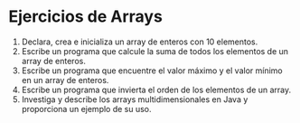# Ejercicios de Arrays

1. Declara, crea e inicializa un array de enteros con 10 elementos.
2. Escribe un programa que calcule la suma de todos los elementos de un array de enteros.
3. Escribe un programa que encuentre el valor máximo y el valor mínimo en un array de enteros.
4. Escribe un programa que invierta el orden de los elementos de un array.
5. Investiga y describe los arrays multidimensionales en Java y proporciona un ejemplo de su uso.